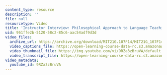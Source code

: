 ```yaml
---
content_type: resource
description: ''
file: null
resourcetype: Video
title: 'Instructor Interview: Philosophical Approach to Language Teaching'
uid: 961ffe2b-5120-58c2-85c6-aac54adf9d3d
video_files:
  archive_url: https://archive.org/download/MIT21G.107F14/MIT21G_107F14_PhilosophicalApproach_300k.mp4
  video_captions_file: https://open-learning-course-data-rc.s3.amazonaws.com/21g-107-chinese-i-streamlined-fall-2014/78ecf57fa0b7563bbe0bb566a70ff131_9RZa3zBruVA.vtt
  video_thumbnail_file: https://img.youtube.com/vi/9RZa3zBruVA/default.jpg
  video_transcript_file: https://open-learning-course-data-rc.s3.amazonaws.com/21g-107-chinese-i-streamlined-fall-2014/f10f486e29a59703a0acbeb5b35943bb_9RZa3zBruVA.pdf
video_metadata:
  youtube_id: 9RZa3zBruVA
---
```

